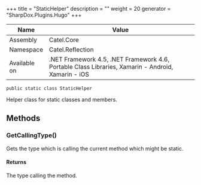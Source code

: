 

+++
title = "StaticHelper" 
description = ""
weight = 20
generator = "SharpDox.Plugins.Hugo"
+++

Name|Value
---|---
Assembly|Catel.Core
Namespace|Catel.Reflection
Available on|.NET Framework 4.5, .NET Framework 4.6, Portable Class Libraries, Xamarin - Android, Xamarin - iOS

```
public static class StaticHelper
```

Helper class for static classes and members.

## Methods

### GetCallingType()

Gets the type which is calling the current method which might be static.

#### Returns

The type calling the method.

